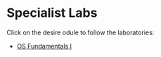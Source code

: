 # Specialist Labs

Click on the desire odule to follow the laboratories: 
-  [OS Fundamentals I](https://github.com/mitchcr/specialist/blob/main/OS_Fundamentals_I/OS%20Fundamentals%20I.md)
